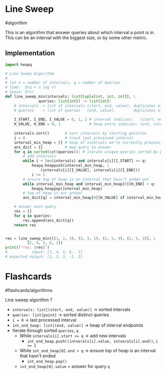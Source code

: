 # Line Sweep
#algorithm 

This is an algorithm that  answer queries about which interval a point is in. This can be an interval with the biggest size, or by some other metric.
## Implementation
```python
import heapq

# Line Sweep Algorithm
#
# let n = number of intervals, q = number of queries
# Time:  O(q + n log n)
# Space: O(n)
def line_sweep_min(intervals: list[tuple[int, int, int]], \
			   queries: list[int]) -> list[int]:
	# intervals -> list of intervals (start, end, value), duplicates allowed 
	# queries   -> list of queries   (end, value),        duplicates allowed
	
	I_START, I_END, I_VALUE = 0, 1, 2 # interval indicies:   (start, end, value)
	H_VALUE, H_END = 0, 1             # heap entry indicies: (end, value)
	
	intervals.sort()       # sort intervals by starting position
	i = 0                  # track last processed interval
	interval_min_heap = [] # heap of intervals we're currently processing
	ans_dict = {}          # map query to answer
	for q in sorted(set(queries)): # iterate unique queries sorted by position
		# add intervals
		while i < len(intervals) and intervals[i][I_START] <= q:
			heapq.heappush(interval_min_heap, \
				(intervals[i][I_VALUE], intervals[i][I_END]))
			i += 1
		# ensure top of heap is an interval that hasn't ended yet
		while interval_min_heap and interval_min_heap[0][H_END] < q:
			heapq.heappop(interval_min_heap)
		# top of heap is our answer
		ans_dict[q] = interval_min_heap[0][H_VALUE] if interval_min_heap else -1

	# answer each query
	res = []
	for q in queries:
		res.append(ans_dict[q])
	return res


res = line_sweep_min([(1, 2, 3), (2, 3, 1), (2, 5, 4), (2, 5, 3)], \
		  [2, 4, 5, 6, 1])
print(f"res: {res}")
#           input: [2, 4, 5, 6,  1]
# expected output: [1, 3, 3, -1, 3]
```
# Flashcards
#flashcards/algorithms 

Line sweep algorithm
?
- `intervals: list[(start, end, value)]` $\to$ sorted intervals
- `queries: list[point]` $\to$ sorted distinct queries
- `i = 0` $\to$ last processed interval
- `int_end_heap: list[(end, value)]` $\to$ heap of interval endpoints
-  Iterate through sorted `queries`, `q`
	- While `intervals[i].start <= q` $\to$ add new intervals
		- `int_end_heap.push((intverals[i].value, intverals[i].end))`, `i += 1`
	- While `int_end_heap[0].end > q` $\to$ ensure top of heap is an interval that hasn't ended
		- `int_end_heap.pop()`
	- `int_end_heap[0].value` = answer for query `q`
<!--SR:!2025-01-05,3,250-->